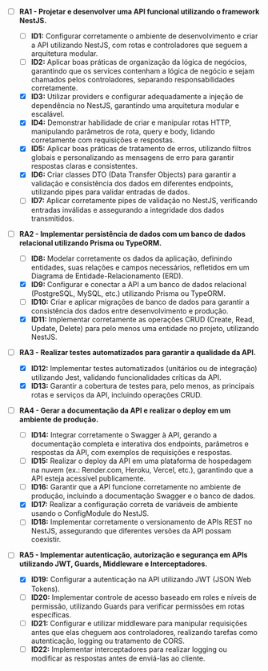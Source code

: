 - [ ] **RA1 - Projetar e desenvolver uma API funcional utilizando o framework NestJS.**

  - [ ] **ID1:** Configurar corretamente o ambiente de desenvolvimento e criar a API utilizando NestJS, com rotas e controladores que seguem a arquitetura modular.
  - [ ] **ID2:** Aplicar boas práticas de organização da lógica de negócios, garantindo que os services contenham a lógica de negócio e sejam chamados pelos controladores, separando responsabilidades corretamente.
  - [x] **ID3:** Utilizar providers e configurar adequadamente a injeção de dependência no NestJS, garantindo uma arquitetura modular e escalável.
  - [x] **ID4:** Demonstrar habilidade de criar e manipular rotas HTTP, manipulando parâmetros de rota, query e body, lidando corretamente com requisições e respostas.
  - [x] **ID5:** Aplicar boas práticas de tratamento de erros, utilizando filtros globais e personalizando as mensagens de erro para garantir respostas claras e consistentes.
  - [x] **ID6:** Criar classes DTO (Data Transfer Objects) para garantir a validação e consistência dos dados em diferentes endpoints, utilizando pipes para validar entradas de dados.
  - [ ] **ID7:** Aplicar corretamente pipes de validação no NestJS, verificando entradas inválidas e assegurando a integridade dos dados transmitidos.

- [ ] **RA2 - Implementar persistência de dados com um banco de dados relacional utilizando Prisma ou TypeORM.**

  - [ ] **ID8:** Modelar corretamente os dados da aplicação, definindo entidades, suas relações e campos necessários, refletidos em um Diagrama de Entidade-Relacionamento (ERD).
  - [x] **ID9:** Configurar e conectar a API a um banco de dados relacional (PostgreSQL, MySQL, etc.) utilizando Prisma ou TypeORM.
  - [ ] **ID10:** Criar e aplicar migrações de banco de dados para garantir a consistência dos dados entre desenvolvimento e produção.
  - [x] **ID11:** Implementar corretamente as operações CRUD (Create, Read, Update, Delete) para pelo menos uma entidade no projeto, utilizando NestJS.

- [ ] **RA3 - Realizar testes automatizados para garantir a qualidade da API.**

  - [x] **ID12:** Implementar testes automatizados (unitários ou de integração) utilizando Jest, validando funcionalidades críticas da API.
  - [x] **ID13:** Garantir a cobertura de testes para, pelo menos, as principais rotas e serviços da API, incluindo operações CRUD.

- [ ] **RA4 - Gerar a documentação da API e realizar o deploy em um ambiente de produção.**

  - [ ] **ID14:** Integrar corretamente o Swagger à API, gerando a documentação completa e interativa dos endpoints, parâmetros e respostas da API, com exemplos de requisições e respostas.
  - [ ] **ID15:** Realizar o deploy da API em uma plataforma de hospedagem na nuvem (ex.: Render.com, Heroku, Vercel, etc.), garantindo que a API esteja acessível publicamente.
  - [ ] **ID16:** Garantir que a API funcione corretamente no ambiente de produção, incluindo a documentação Swagger e o banco de dados.
  - [x] **ID17:** Realizar a configuração correta de variáveis de ambiente usando o ConfigModule do NestJS.
  - [ ] **ID18:** Implementar corretamente o versionamento de APIs REST no NestJS, assegurando que diferentes versões da API possam coexistir.

- [ ] **RA5 - Implementar autenticação, autorização e segurança em APIs utilizando JWT, Guards, Middleware e Interceptadores.**
  - [x] **ID19:** Configurar a autenticação na API utilizando JWT (JSON Web Tokens).
  - [ ] **ID20:** Implementar controle de acesso baseado em roles e níveis de permissão, utilizando Guards para verificar permissões em rotas específicas.
  - [ ] **ID21:** Configurar e utilizar middleware para manipular requisições antes que elas cheguem aos controladores, realizando tarefas como autenticação, logging ou tratamento de CORS.
  - [ ] **ID22:** Implementar interceptadores para realizar logging ou modificar as respostas antes de enviá-las ao cliente.
